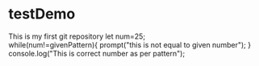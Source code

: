 # testDemo
This is my first git repository
let num=25;<br>
while(num!=givenPattern){
prompt("this is not equal to given number");
}<br>
console.log("This is correct number as per pattern");

